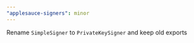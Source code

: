 ```yaml
---
"applesauce-signers": minor
---
```


Rename `SimpleSigner` to `PrivateKeySigner` and keep old exports

